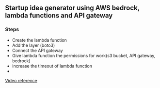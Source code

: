 ## Startup idea generator using AWS bedrock, lambda functions and API gateway
### Steps

- Create the lambda function
- Add the layer (boto3)
- Connect the API gateway
- Give lambda function the permissions for work(s3 bucket, API gateway, bedrock)
- increase the timeout of lambda function
- 
<a href="https://www.youtube.com/watch?v=3OP39y4dO_Y&list=PLZoTAELRMXVP5zpBfH7pab4aB1LbmCM1z&index=5">Video reference</a>
